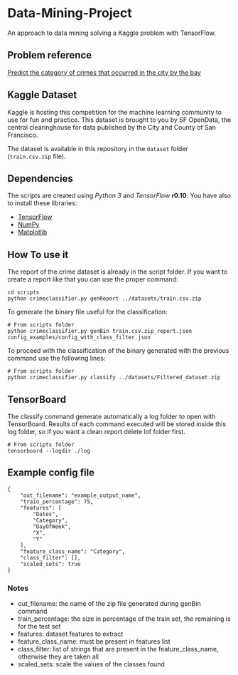 # Data-Mining-Project
An approach to data mining solving a Kaggle problem with TensorFlow.

## Problem reference

[Predict the category of crimes that occurred in the city by the bay](https://www.kaggle.com/c/sf-crime)

## Kaggle Dataset

Kaggle is hosting this competition for the machine learning community to use for fun and practice.
This dataset is brought to you by SF OpenData, the central clearinghouse for data published by the
City and County of San Francisco.

The dataset is available in this repository in the `dataset` folder (`train.csv.zip` file).

## Dependencies

The scripts are created using *Python 3* and *TensorFlow* **r0.10**. You have also to install these libraries:

* [TensorFlow](https://www.tensorflow.org/versions/r0.10/get_started/os_setup.html#download-and-setup)
* [NumPy](http://www.scipy.org/scipylib/download.html)
* [Matplotlib](http://matplotlib.org/users/installing.html) 

## How To use it

The report of the crime dataset is already in the script folder. If you want to create a report like that you can use the proper command:

```
cd scripts
python crimeclassifier.py genReport ../datasets/train.csv.zip
```

To generate the binary file useful for the classification:

```
# From scripts folder
python crimeclassifier.py genBin train.csv.zip_report.json config_examples/config_with_class_filter.json
```

To proceed with the classification of the binary generated with the previous command use the following lines:

```
# From scripts folder
python crimeclassifier.py classify ../datasets/Filtered_dataset.zip 
```

## TensorBoard

The classify command generate automatically a log folder to open with TensorBoard. Results of each command
executed will be stored inside this log folder, so if you want a clean report delete lof folder first.

```
# From scripts folder
tensorboard --logdir ./log   
```

## Example config file

```
{
    "out_filename": "example_output_name",
    "train_percentage": 75,
    "features": [
        "Dates",
        "Category",
        "DayOfWeek",
        "X",
        "Y"
    ],
    "feature_class_name": "Category",
    "class_filter": [],
    "scaled_sets": true
}
```

### Notes

* out_filename: the name of the zip file generated during genBin command
* train_percentage: the size in percentage of the train set, the remaining is for the test set
* features: dataset features to extract
* feature_class_name: must be present in features list
* class_filter: list of strings that are present in the feature_class_name, otherwise they are taken all
* scaled_sets: scale the values of the classes found

